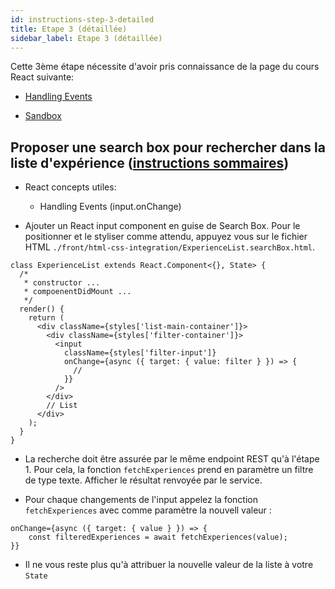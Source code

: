 ```yaml
---
id: instructions-step-3-detailed
title: Etape 3 (détaillée)
sidebar_label: Etape 3 (détaillée)
---
```


Cette 3ème étape nécessite d'avoir pris connaissance de la page du cours React suivante:

- [Handling Events](../react/react-handling-events)

- [Sandbox](https://codesandbox.io/s/github/reactlab-dev/reactlab/tree/step-3/lab/front)

## Proposer une search box pour rechercher dans la liste d'expérience ([instructions sommaires](./step-3-summary.md))

- React concepts utiles:

  - Handling Events (input.onChange)

- Ajouter un React input component en guise de Search Box. Pour le positionner et le styliser comme attendu, appuyez vous sur le fichier HTML `./front/html-css-integration/ExperienceList.searchBox.html`.

```tsx
class ExperienceList extends React.Component<{}, State> {
  /*
   * constructor ...
   * compoenentDidMount ...
   */
  render() {
    return (
      <div className={styles['list-main-container']}>
        <div className={styles['filter-container']}>
          <input
            className={styles['filter-input']}
            onChange={async ({ target: { value: filter } }) => {
              //
            }}
          />
        </div>
        // List
      </div>
    );
  }
}
```

- La recherche doit être assurée par le même endpoint REST qu'à l'étape 1. Pour cela, la fonction `fetchExperiences` prend en paramètre un filtre de type texte. Afficher le résultat renvoyée par le service.

- Pour chaque changements de l'input appelez la fonction `fetchExperiences` avec comme paramètre la nouvell valeur :

```tsx
onChange={async ({ target: { value } }) => {
    const filteredExperiences = await fetchExperiences(value);
}}
```

- Il ne vous reste plus qu'à attribuer la nouvelle valeur de la liste à votre `State`
